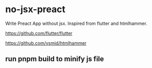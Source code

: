 # no-jsx-preact

Write Preact App without jsx. Inspired from flutter and htmlhammer.

https://github.com/flutter/flutter

https://github.com/vsmid/htmlhammer

## run pnpm build to minify js file
